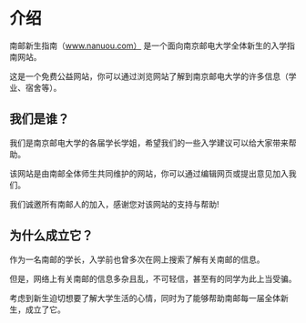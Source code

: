 # 介绍

南邮新生指南（www.nanuou.com） 是一个面向南京邮电大学全体新生的入学指南网站。

这是一个免费公益网站，你可以通过浏览网站了解到南京邮电大学的许多信息（学业、宿舍等）。

## 我们是谁？

我们是南京邮电大学的各届学长学姐，希望我们的一些入学建议可以给大家带来帮助。

该网站是由南邮全体师生共同维护的网站，你可以通过编辑网页或提出意见加入我们。

我们诚邀所有南邮人的加入，感谢您对该网站的支持与帮助!

## 为什么成立它？

作为一名南邮的学长，入学前也曾多次在网上搜索了解有关南邮的信息。 

但是，网络上有关南邮的信息多杂且乱，不可轻信，甚至有的同学为此上当受骗。

考虑到新生迫切想要了解大学生活的心情，同时为了能够帮助南邮每一届全体新生，成立了它。
